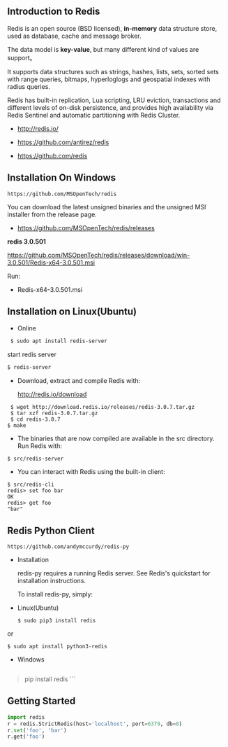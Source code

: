 
## Introduction to Redis

Redis is an open source (BSD licensed), **in-memory** data structure store, used as database, cache and message broker.

The data model is **key-value**, but many different kind of values are support。

It supports data structures such as strings, hashes, lists, sets, sorted sets with range queries, bitmaps, hyperloglogs and geospatial indexes with radius queries.

Redis has built-in replication, Lua scripting, LRU eviction, transactions and different levels of on-disk persistence, and provides high availability via Redis Sentinel and automatic partitioning with Redis Cluster.

* http://redis.io/

* https://github.com/antirez/redis

* https://github.com/redis

## Installation On Windows

    https://github.com/MSOpenTech/redis

  You can download the latest unsigned binaries and the unsigned MSI installer from the release page.

  * https://github.com/MSOpenTech/redis/releases

   **redis 3.0.501**

   https://github.com/MSOpenTech/redis/releases/download/win-3.0.501/Redis-x64-3.0.501.msi

Run:

* Redis-x64-3.0.501.msi

##  Installation on Linux(Ubuntu)

*  Online
  ```bash
   $ sudo apt install redis-server
  ```
 start redis server
 ```bash
 $ redis-server
 ```

* Download, extract and compile Redis with:

  http://redis.io/download

 ```
  $ wget http://download.redis.io/releases/redis-3.0.7.tar.gz
  $ tar xzf redis-3.0.7.tar.gz
  $ cd redis-3.0.7
 $ make
 ```

* The binaries that are now compiled are available in the src directory. Run Redis with:
```
$ src/redis-server
```
* You can interact with Redis using the built-in client:
```
$ src/redis-cli
redis> set foo bar
OK
redis> get foo
"bar"
```

## Redis Python Client

    https://github.com/andymccurdy/redis-py

*  Installation

   redis-py requires a running Redis server. See Redis's quickstart for installation instructions.

   To install redis-py, simply:

  * Linux(Ubuntu)

     ```
     $ sudo pip3 install redis
     ```
  or
  ```
  $ sudo apt install python3-redis
  ```
  * Windows

    ```
   >pip install redis
    ```

## Getting Started

```python
import redis
r = redis.StrictRedis(host='localhost', port=6379, db=0)
r.set('foo', 'bar')
r.get('foo')
```
